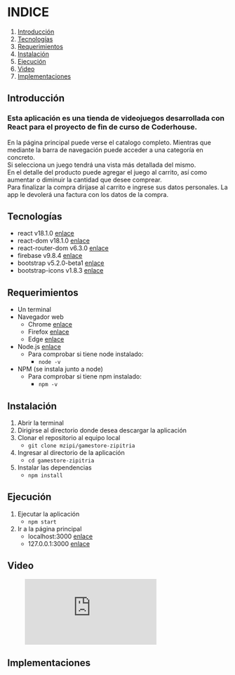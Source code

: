 # INDICE
1. [Introducción](#introducción)
2. [Tecnologías](#tecnologías)
3. [Requerimientos](#requerimientos)
4. [Instalación](#instalación)
5. [Ejecución](#ejecución)
6. [Video](#video)
7. [Implementaciones](#implementaciones)

## Introducción

### Esta aplicación es una tienda de videojuegos desarrollada con React para el proyecto de fin de curso de Coderhouse.

En la página principal puede verse el catalogo completo. Mientras que mediante la barra de navegación puede acceder a una categoría en concreto.  
Si selecciona un juego tendrá una vista más detallada del mismo.  
En el detalle del producto puede agregar el juego al carrito, así como aumentar o diminuir la cantidad que desee comprear.  
Para finalizar la compra dirijase al carrito e ingrese sus datos personales.
La app le devolerá una factura con los datos de la compra.

## Tecnologías
* react v18.1.0 [enlace](https://www.npmjs.com/package/react)
* react-dom v18.1.0 [enlace](https://www.npmjs.com/package/react-dom)
* react-router-dom v6.3.0 [enlace](https://www.npmjs.com/package/react-router-dom)
* firebase v9.8.4 [enlace](https://www.npmjs.com/package/firebase)
* bootstrap v5.2.0-beta1 [enlace](https://www.npmjs.com/package/bootstrap)
* bootstrap-icons v1.8.3 [enlace](https://www.npmjs.com/package/bootstrap-icons)

## Requerimientos
* Un terminal
* Navegador web
    * Chrome [enlace](https://www.google.com/intl/es/chrome/?brand=YTUH&gclid=Cj0KCQjw_viWBhD8ARIsAH1mCd4bGJlLD5NwmC03wrf6p_17319JpVVembMglYzt_3K8lv2xTACWcKcaAg2cEALw_wcB&gclsrc=aw.ds)
    * Firefox [enlace](https://www.mozilla.org/es-ES/firefox/new/)
    * Edge [enlace](https://www.microsoft.com/es-es/edge)
* Node.js [enlace](https://nodejs.org/es/download)
    * Para comprobar si tiene node instalado:
        * `node -v`
* NPM (se instala junto a node)
    * Para comprobar si tiene npm instalado:
        * `npm -v`
## Instalación
1. Abrir la terminal
2. Dirigirse al directorio donde desea descargar la aplicación
3. Clonar el repositorio al equipo local
    * `git clone mzipi/gamestore-zipitria`
4. Ingresar al directorio de la aplicación
    * `cd gamestore-zipitria`
5. Instalar las dependencias
    * `npm install`

## Ejecución
1. Ejecutar la aplicación
    * `npm start`
2. Ir a la página principal
    * localhost:3000 [enlace](http://localhost:3000)
    * 127.0.0.1:3000 [enlace](http://127.0.0.1:3000)

## Video
<!-- blank line -->
<figure class="video_container">
    <iframe src="https://www.youtube.com/embed/enMumwvLAug" frameborder="0" allowfullscreen="true"> </iframe>
</figure>
<!-- blank line -->

## Implementaciones
